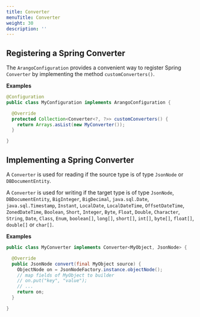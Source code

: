 ```yaml
---
title: Converter
menuTitle: Converter
weight: 30
description: ''
---
```

## Registering a Spring Converter

The `ArangoConfiguration` provides a convenient way to register Spring
`Converter` by implementing the method `customConverters()`.

**Examples**

```java
@Configuration
public class MyConfiguration implements ArangoConfiguration {

  @Override
  protected Collection<Converter<?, ?>> customConverters() {
    return Arrays.asList(new MyConverter());
  }

}
```

## Implementing a Spring Converter

A `Converter` is used for reading if the source type is of type `JsonNode`
or `DBDocumentEntity`.

A `Converter` is used for writing if the target type is of type `JsonNode`,
`DBDocumentEntity`, `BigInteger`, `BigDecimal`, `java.sql.Date`,
`java.sql.Timestamp`, `Instant`, `LocalDate`, `LocalDateTime`, `OffsetDateTime`,
`ZonedDateTime`, `Boolean`, `Short`, `Integer`, `Byte`, `Float`, `Double`,
`Character`, `String`, `Date`, `Class`, `Enum`, `boolean[]`, `long[]`,
`short[]`, `int[]`, `byte[]`, `float[]`, `double[]` or `char[]`.

**Examples**

```java
public class MyConverter implements Converter<MyObject, JsonNode> {

  @Override
  public JsonNode convert(final MyObject source) {
    ObjectNode on = JsonNodeFactory.instance.objectNode();
    // map fields of MyObject to builder
    // on.put("key", "value");
    // ...  
    return on;
  }

}
```
